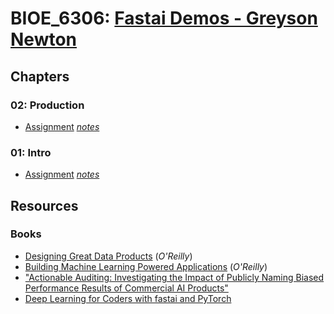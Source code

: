 # BIOE_6306: [Fastai Demos - Greyson Newton](https://github.com/fastai/fastbook/blob/master) 

## Chapters

### 02: Production

- [Assignment](Chapter02-Production/02_production.ipynb) [_notes_](Chapter02-Production/NOTES.md)

### 01: Intro

- [Assignment](Chapter01-Intro/01_intro.ipynb) [_notes_](Chapter01-Intro/NOTES.md)

## Resources

### Books

- [Designing Great Data Products](https://www.oreilly.com/radar/drivetrain-approach-data-products/) (_O'Reilly_)
- [Building Machine Learning Powered Applications](http://shop.oreilly.com/product/0636920215912.do) (_O'Reilly_)
- ["Actionable Auditing: Investigating the Impact of Publicly Naming Biased Performance Results of Commercial AI Products"](https://dl.acm.org/doi/10.1145/3306618.3314244)
- [Deep Learning for Coders with fastai and PyTorch](https://www.oreilly.com/library/view/deep-learning-for/9781492045519/)
